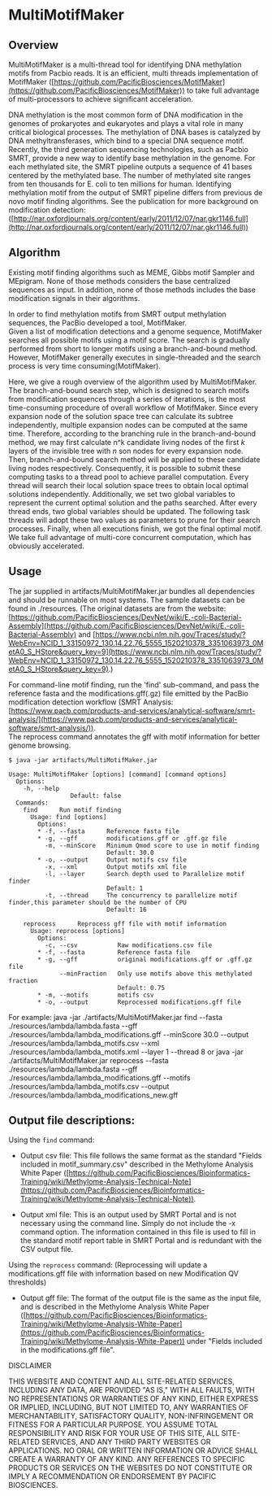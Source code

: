 MultiMotifMaker
=========

Overview
--------
MultiMotifMaker is a multi-thread tool for identifying DNA methylation motifs from 
Pacbio reads. It is an efficient, multi threads implementation of MotifMaker 
([https://github.com/PacificBiosciences/MotifMaker](https://github.com/PacificBiosciences/MotifMaker)) to take full advantage of 
multi-processors to achieve significant acceleration. 

DNA methylation is the most common form of DNA modification in the genomes of 
prokaryotes and eukaryotes and plays a vital role in many critical biological processes.
The methylation of DNA bases is catalyzed by DNA methyltransferases, which bind to a special DNA sequence motif.
Recently, the third generation sequencing technologies, such as Pacbio SMRT, 
provide a new way to identify base methylation in the genome. For each methylated site, 
the SMRT pipeline outputs a sequence of 41 bases centered by the methylated base. 
The number of methylated site ranges from ten thousands for E. coli to ten millions for human.
Identifying methylation motif from the output of SMRT pipeline differs from previous de novo motif finding algorithms.
See the publication for more background on modification detection: ([http://nar.oxfordjournals.org/content/early/2011/12/07/nar.gkr1146.full](http://nar.oxfordjournals.org/content/early/2011/12/07/nar.gkr1146.full))

Algorithm
---------
Existing motif finding algorithms such as MEME, Gibbs motif Sampler and MEpigram. 
None of those methods considers the base centralized sequences as input. 
In addition, none of those methods includes the base modification signals in their algorithms. 

In order to find methylation motifs from SMRT output methylation sequences, 
the PacBio developed a tool, MotifMaker.  
Given a list of modification detections and a genome sequence, MotifMaker searches 
all possible motifs using a motif score. The search is gradually performed from short 
to longer motifs using a branch-and-bound method. However, MotifMaker generally executes 
in single-threaded and the search process is very time consuming(MotifMaker).

Here, we give a rough overview of the algorithm used by MultiMotifMaker.
The branch-and-bound search step, which is designed to search motifs from 
modification sequences through a series of iterations, is the most time-consuming procedure of 
overall workflow of MotifMaker. Since every expansion node of the solution space tree 
can calculate its subtree independently, multiple expansion nodes can be computed at the same time. 
Therefore, according to the branching rule in the branch-and-bound method, we may first calculate n^k candidate living nodes 
of the first *k* layers of the invisible tree with *n* son nodes for every expansion node. 
Then, branch-and-bound search method will be applied to these candidate living nodes respectively. 
Consequently, it is possible to submit these computing tasks to a thread pool to achieve parallel computation. 
Every thread will search their local solution space trees to obtain local optimal solutions independently. 
Additionally, we set two global variables to represent the current optimal solution and the paths searched. 
After every thread ends, two global variables should be updated. The following task threads 
will adopt these two values as parameters to prune for their search processes. Finally, 
when all executions finish, we got the final optimal motif. We take full advantage of multi-core
concurrent computation, which has obviously accelerated.


Usage
----

The jar supplied in artifacts/MultiMotifMaker.jar bundles all
dependencies and should be runnable on most systems. The sample datasets can be found in ./resources.
(The original datasets are from the website: [https://github.com/PacificBiosciences/DevNet/wiki/E.-coli-Bacterial-Assembly](https://github.com/PacificBiosciences/DevNet/wiki/E.-coli-Bacterial-Assembly) and [https://www.ncbi.nlm.nih.gov/Traces/study/?WebEnv=NCID_1_33150972_130.14.22.76_5555_1520210378_3351063973_0MetA0_S_HStore&query_key=9](https://www.ncbi.nlm.nih.gov/Traces/study/?WebEnv=NCID_1_33150972_130.14.22.76_5555_1520210378_3351063973_0MetA0_S_HStore&query_key=9).)

For command-line motif finding, run the 'find' sub-command, and pass
the reference fasta and the modifications.gff(.gz) file emitted by the
PacBio modification detection workflow (SMRT Analysis: [https://www.pacb.com/products-and-services/analytical-software/smrt-analysis/](https://www.pacb.com/products-and-services/analytical-software/smrt-analysis/)).   
The reprocess command annotates the gff with motif information for better genome browsing.

```
$ java -jar artifacts/MultiMotifMaker.jar

Usage: MultiMotifMaker [options] [command] [command options]
  Options:
    -h, --help
                 Default: false
  Commands:
    find      Run motif finding
      Usage: find [options]
        Options:
        * -f, --fasta      Reference fasta file
        * -g, --gff        modifications.gff or .gff.gz file
          -m, --minScore   Minimum Qmod score to use in motif finding
                           Default: 30.0
        * -o, --output     Output motifs csv file
          -x, --xml        Output motifs xml file
          -l, --layer      Search depth used to Parallelize motif finder
                           Default: 1
          -t, --thread     The concurrency to parallelize motif finder,this parameter should be the number of CPU
                           Default: 16

    reprocess      Reprocess gff file with motif information
      Usage: reprocess [options]
        Options:
          -c, --csv           Raw modifications.csv file
        * -f, --fasta         Reference fasta file
        * -g, --gff           original modifications.gff or .gff.gz file
              --minFraction   Only use motifs above this methylated fraction
                              Default: 0.75
        * -m, --motifs        motifs csv
        * -o, --output        Reprocessed modifications.gff file
```
  For example: java -jar ./artifacts/MultiMotifMaker.jar find --fasta ./resources/lambda/lambda.fasta --gff ./resources/lambda/lambda_modifications.gff
  --minScore 30.0 --output ./resources/lambda/lambda_motifs.csv --xml ./resources/lambda/lambda_motifs.xml --layer 1 --thread 8
  or java -jar ./artifacts/MultiMotifMaker.jar reprocess --fasta ./resources/lambda/lambda.fasta --gff ./resources/lambda/lambda_modifications.gff --motifs ./resources/lambda/lambda_motifs.csv --output ./resources/lambda/lambda_modifications_new.gff

Output file descriptions:
-------------------------

Using the ``find`` command:

- Output csv file: This file follows the same format as the standard
  "Fields included in motif_summary.csv" described in the Methylome
  Analysis White Paper
  ([https://github.com/PacificBiosciences/Bioinformatics-Training/wiki/Methylome-Analysis-Technical-Note](https://github.com/PacificBiosciences/Bioinformatics-Training/wiki/Methylome-Analysis-Technical-Note)).

- Output xml file: This is an output used by SMRT Portal and is not
  necessary using the command line. Simply do not include the -x
  command option. The information contained in this file is used to
  fill in the standard motif report table in SMRT Portal and is
  redundant with the CSV output file.

Using the ``reprocess`` command:
(Reprocessing will update a modifications.gff file with information based on new Modification QV thresholds)

- Output gff file: The format of the output file is the same as the
  input file, and is described in the Methylome Analysis White Paper
  ([https://github.com/PacificBiosciences/Bioinformatics-Training/wiki/Methylome-Analysis-White-Paper](https://github.com/PacificBiosciences/Bioinformatics-Training/wiki/Methylome-Analysis-White-Paper))
  under "Fields included in the modifications.gff file".

DISCLAIMER

THIS WEBSITE AND CONTENT AND ALL SITE-RELATED SERVICES, INCLUDING ANY DATA, ARE PROVIDED "AS IS," WITH ALL FAULTS, WITH NO REPRESENTATIONS OR WARRANTIES OF ANY KIND, EITHER EXPRESS OR IMPLIED, INCLUDING, BUT NOT LIMITED TO, ANY WARRANTIES OF MERCHANTABILITY, SATISFACTORY QUALITY, NON-INFRINGEMENT OR FITNESS FOR A PARTICULAR PURPOSE. YOU ASSUME TOTAL RESPONSIBILITY AND RISK FOR YOUR USE OF THIS SITE, ALL SITE-RELATED SERVICES, AND ANY THIRD PARTY WEBSITES OR APPLICATIONS. NO ORAL OR WRITTEN INFORMATION OR ADVICE SHALL CREATE A WARRANTY OF ANY KIND. ANY REFERENCES TO SPECIFIC PRODUCTS OR SERVICES ON THE WEBSITES DO NOT CONSTITUTE OR IMPLY A RECOMMENDATION OR ENDORSEMENT BY PACIFIC BIOSCIENCES.
